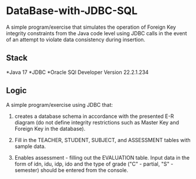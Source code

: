 # DataBase-with-JDBC-SQL
A simple program/exercise that simulates the operation of Foreign Key integrity constraints from the Java code level using JDBC calls 
in the event of an attempt to violate data consistency during insertion.

## Stack

*Java 17
*JDBC
*Oracle SQl Developer  Version 22.2.1.234


## Logic
A simple program/exercise using JDBC that:

1. creates a database schema in accordance with the presented E-R diagram (do not define integrity restrictions such as Master Key and Foreign Key in the database).

2. Fill in the TEACHER, STUDENT, SUBJECT, and ASSESSMENT tables with sample data.

3. Enables assessment - filling out the EVALUATION table. Input data in the form of idn, idu, idp, ido and the type of grade ("C" - partial, "S" - semester) should be entered from the console.

